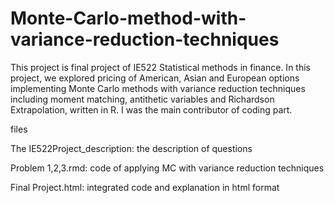# Monte-Carlo-method-with-variance-reduction-techniques

This project is final project of IE522 Statistical methods in finance. In this project, we explored pricing of American, Asian and European options implementing Monte Carlo methods with variance reduction techniques including moment matching, antithetic variables and Richardson Extrapolation, written in R. I was the main contributor of coding part.

files

The IE522Project_description: the description of questions

Problem 1,2,3.rmd: code of applying MC with variance reduction techniques

Final Project.html: integrated code and explanation in html format
